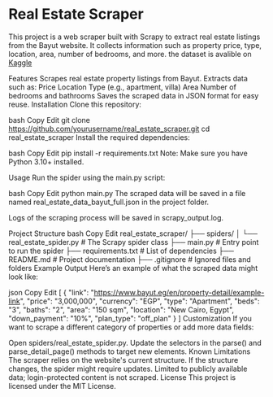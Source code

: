 # Real Estate Scraper
This project is a web scraper built with Scrapy to extract real estate listings from the Bayut website. It collects information such as property price, type, location, area, number of bedrooms, and more.
the dataset is avalible on [Kaggle](https://www.kaggle.com/datasets/ameribrahim/real-estate-bayot-egypt/data)

Features
Scrapes real estate property listings from Bayut.
Extracts data such as:
Price
Location
Type (e.g., apartment, villa)
Area
Number of bedrooms and bathrooms
Saves the scraped data in JSON format for easy reuse.
Installation
Clone this repository:

bash
Copy
Edit
git clone https://github.com/yourusername/real_estate_scraper.git
cd real_estate_scraper
Install the required dependencies:

bash
Copy
Edit
pip install -r requirements.txt
Note: Make sure you have Python 3.10+ installed.

Usage
Run the spider using the main.py script:

bash
Copy
Edit
python main.py
The scraped data will be saved in a file named real_estate_data_bayut_full.json in the project folder.

Logs of the scraping process will be saved in scrapy_output.log.

Project Structure
bash
Copy
Edit
real_estate_scraper/
├── spiders/
│   └── real_estate_spider.py   # The Scrapy spider class
├── main.py                     # Entry point to run the spider
├── requirements.txt            # List of dependencies
├── README.md                   # Project documentation
├── .gitignore                  # Ignored files and folders
Example Output
Here’s an example of what the scraped data might look like:

json
Copy
Edit
[
  {
    "link": "https://www.bayut.eg/en/property-detail/example-link",
    "price": "3,000,000",
    "currency": "EGP",
    "type": "Apartment",
    "beds": "3",
    "baths": "2",
    "area": "150 sqm",
    "location": "New Cairo, Egypt",
    "down_payment": "10%",
    "plan_type": "off_plan"
  }
]
Customization
If you want to scrape a different category of properties or add more data fields:

Open spiders/real_estate_spider.py.
Update the selectors in the parse() and parse_detail_page() methods to target new elements.
Known Limitations
The scraper relies on the website's current structure. If the structure changes, the spider might require updates.
Limited to publicly available data; login-protected content is not scraped.
License
This project is licensed under the MIT License.

